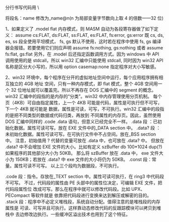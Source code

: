 分行书写代码用 \

将段名：name 修改为\_name@n(n 为局部变量字节数向上取 4 的倍数——32 位)

1、如果定义了 .model flat 内存模式，则 MASM 自动为各段寄存器做了如下定义：
assume cs:FLAT, ds:FLAT, ss:FLAT, es:FLAT, fs:error, gs:error
既 cs, ds, es, ss 段全使用平坦模式， fs, gs 默认不使用，这时若在程序中使用
fs, gs 编译器会报错。若要使用它们则应声明 assume fs:nothing, gs:nothing
或者 assume fs:flat, gs:flat
另外，在 .model 后还指定函数调用方式。因为 windows 中 API 调用使用的是 stdcall，所以
win32 汇编中只能使用 stdcall, 同时因为 win32 API 名称是区分大小写的，所以用
option casemap:none 指定程序对大小写敏感。

2、win32 环境中，每个程序在分开的虚拟地址空间中运行，每个应用程序拥有相互独立的 4GB 地址
空间，只有一种内存模式，即 flat 模式，整个 4GB 空间用一个 32 位地址就可以覆盖完。所以不再存在
DOS 汇编中的 segment 的概念。win32 汇编中的段指的是内存的“分类”。win32 中内存管理使用分页机制。
每个页（4KB）可自由指定属性，上一个 4KB 可能是代码，属性是可执行但不可写，下一个 4KB 就可能是
数据，属性是可读，可写，不可执行。win32 汇编中的段指的是把不同类型的数据或代码归类，再放到
不同属性的内存页。因此，虽然使用 DOS 汇编中同样的 .code .data 语句，但意义已经完全不一样。
.data 段 ：已初始化数据。属性可读可写。放在 EXE 文件中的\_DATA section 中。
.data? 段 ：未初始化数据。属性可读可写。在可执行文件中不占空间。放在\_BSS section 中。
注意，初始值用 ? 代替的变量可放在 .data 中，也可放在 .data? 中。
但放在 .data? 中不会增加 EXE 文件的大小。比如有定义
szBuffer db 100\*1024 dup(?) 如果程序的其他部分大小为 50KB。
那么将 szBuffer 放在 .data 中， exe 文件大小为 150KB；若放在 .data? 中
exe 文件的大小将仍为 50KB。
.const 段：常量。属性可读不可写。
以上三个段均为数据段，不可执行。

.code 段：指令。存放在\_TEXT section 中。属性可读可执行，在 ring3 中代码段不可写。
不过，代码段的属性由 PE 头部中的属性位决定，可编辑 EXE 文件，把代码段属性位
改成可写。那么在程序中就可以修改代码段。比如 UPX、PECompact 等软件就是
依靠把代码段进行变换来达到解压或解密的目的。
.stack 段：程序中不必定义堆栈段，系统自动分配。值得注意的是堆栈段的内存属性是
可读、可写并且可执行。这样靠动态修改代码的反跟踪模块可以拷贝到堆栈中
去边修改边执行。一些缓冲区溢出技术也用到了这个特征。

